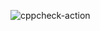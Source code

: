 ![cppcheck-action](https://github.com/stepin105439/Cloth_Store_Management_System_Project/workflows/cppcheck-action/badge.svg?branch=master)

